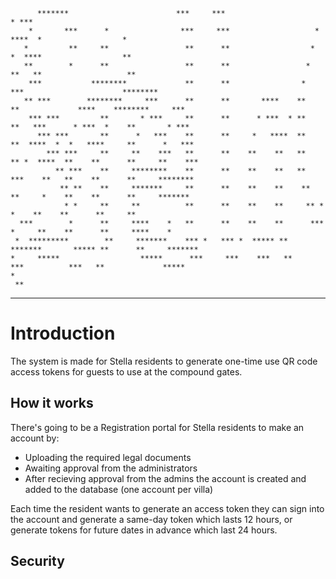 ```                                                                                                          
      *******                        ***     ***                      * ***                                     
    *       ***      *                ***     ***                   *  ****  *                  *               
   *         **     **                 **      **                  *  *  ****                  **               
   **        *      **                 **      **                 *  **   **                   **               
    ***           ********             **      **                *  ***                      ******** 
   ** ***        ********     ***      **      **       ****    **   **             ****    ********     ***    
    *** ***         **       * ***     **      **      * ***  * **   **   ***      * ***  *    **       * ***   
      *** ***       **      *   ***    **      **     *   ****  **   **  ****  *  *   ****     **      *   ***  
        *** ***     **     **    ***   **      **    **    **   **   ** *  ****  **    **      **     **    *** 
          ** ***    **     ********    **      **    **    **   **   ***    **   **    **      **     ********  
           ** **    **     *******     **      **    **    **    **  **     *    **    **      **     *******   
            * *     **     **          **      **    **    **     ** *      *    **    **      **     **        
  ***        *      **     ****    *   **      **    **    **      ***     *     **    **      **     ****    * 
 *  *********        **     *******    *** *   *** *  ***** **      *******       ***** **      **     *******  
*     *****                  *****      ***     ***    ***   **       ***          ***   **             *****   
*                                                                                                               
 **                                                                                                                                                                                                    
```

---

# Introduction

The system is made for Stella residents to generate one-time use QR code access tokens for guests to use at the compound gates.

## How it works

There's going to be a Registration portal for Stella residents to make an account by:
- Uploading the required legal documents
- Awaiting approval from the administrators
- After recieving approval from the admins the account is created and added to the database (one account per villa)

Each time the resident wants to generate an access token they can sign into the account and generate a same-day token which lasts 12 hours, or generate tokens for future dates in advance
which last 24 hours.

## Security

